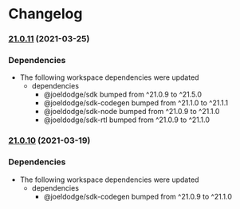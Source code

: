 # Changelog

### [21.0.11](https://www.github.com/looker-open-source/sdk-codegen/compare/sdk-codegen-scripts-v21.0.10...sdk-codegen-scripts-v21.0.11) (2021-03-25)


### Dependencies

* The following workspace dependencies were updated
  * dependencies
    * @joeldodge/sdk bumped from ^21.0.9 to ^21.5.0
    * @joeldodge/sdk-codegen bumped from ^21.1.0 to ^21.1.1
    * @joeldodge/sdk-node bumped from ^21.0.9 to ^21.1.0
    * @joeldodge/sdk-rtl bumped from ^21.0.9 to ^21.1.0

### [21.0.10](https://www.github.com/looker-open-source/sdk-codegen/compare/sdk-codegen-scripts-v21.0.9...sdk-codegen-scripts-v21.0.10) (2021-03-19)


### Dependencies

* The following workspace dependencies were updated
  * dependencies
    * @joeldodge/sdk-codegen bumped from ^21.0.9 to ^21.1.0
